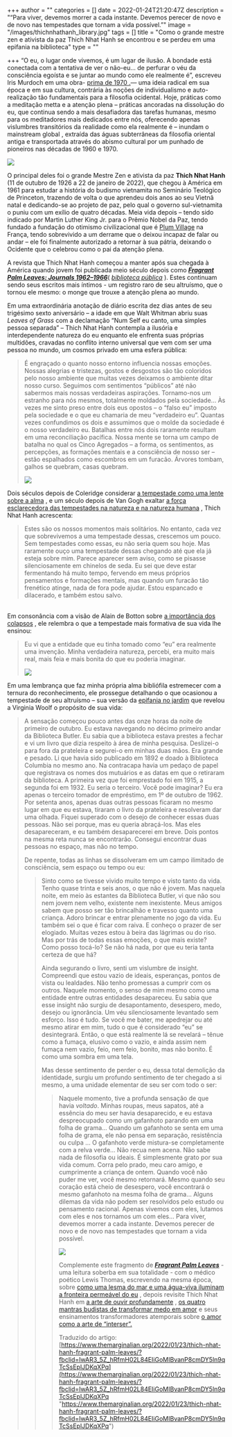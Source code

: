 +++
author = ""
categories = []
date = 2022-01-24T21:20:47Z
description = "“Para viver, devemos morrer a cada instante. Devemos perecer de novo e de novo nas tempestades que tornam a vida possível.”"
image = "/images/thichnhathanh_library.jpg"
tags = []
title = "Como o grande mestre zen e ativista da paz Thich Nhat Hanh se encontrou e se perdeu em uma epifania na biblioteca"
type = ""

+++
“O eu, o lugar onde vivemos, é um lugar de ilusão. A bondade está conectada com a tentativa de ver o não-eu… de perfurar o véu da consciência egoísta e se juntar ao mundo como ele realmente é”, escreveu Iris Murdoch em uma obra- [prima de 1970 .](https://www.themarginalian.org/2019/10/21/iris-murdoch-unselfing/)— uma ideia radical em sua época e em sua cultura, contrária às noções de individualismo e auto-realização tão fundamentais para a filosofia ocidental. Hoje, práticas como a meditação metta e a atenção plena – práticas ancoradas na dissolução do eu, que continua sendo a mais desafiadora das tarefas humanas, mesmo para os meditadores mais dedicados entre nós, oferecendo apenas vislumbres transitórios da realidade como ela realmente é – inundam o mainstream global , extraída das águas subterrâneas da filosofia oriental antiga e transportada através do abismo cultural por um punhado de pioneiros nas décadas de 1960 e 1970.  
  
![](/images/thichnhathanh_plumvillage.jpg)

O principal deles foi o grande Mestre Zen e ativista da paz **Thich Nhat Hanh** (11 de outubro de 1926 a 22 de janeiro de 2022), que chegou à América em 1961 para estudar a história do budismo vietnamita no Seminário Teológico de Princeton, trazendo de volta o que aprendeu dois anos ao seu Vietnã natal e dedicando-se ao projeto de paz, pelo qual o governo sul-vietnamita o puniu com um exílio de quatro décadas. Meia vida depois – tendo sido indicado por Martin Luther King Jr. para o Prêmio Nobel da Paz, tendo fundado a fundação do otimismo civilizacional que é [Plum Village](https://plumvillage.org/about/thich-nhat-hanh/biography) na França, tendo sobrevivido a um derrame que o deixou incapaz de falar ou andar – ele foi finalmente autorizado a retornar à sua pátria, deixando o Ocidente que o celebrou como o pai da atenção plena.  
  
A revista que Thich Nhat Hanh começou a manter após sua chegada à América quando jovem foi publicada meio século depois como [**_Fragrant Palm Leaves: Journals 1962–1966_**](http://www.amazon.com/exec/obidos/ASIN/1946764728/braipick-20)( [_biblioteca pública_](https://www.worldcat.org/title/freediving-renegade-science-and-what-the-ocean-tells-us-about-ourselves/oclc/894759064&referer=brief_results) ). Estes continuam sendo seus escritos mais íntimos - um registro raro de seu altruísmo, que o tornou ele mesmo: o monge que trouxe a atenção plena ao mundo.

Em uma extraordinária anotação de diário escrita dez dias antes de seu trigésimo sexto aniversário – a idade em que Walt Whitman abriu suas _Leaves of Grass_ com a declamação “Num Self eu canto, uma simples pessoa separada” – Thich Nhat Hanh contempla a ilusória e interdependente natureza do eu enquanto ele enfrenta suas próprias multidões, cravadas no conflito interno universal que vem com ser uma pessoa no mundo, um cosmos privado em uma esfera pública:

> É engraçado o quanto nosso entorno influencia nossas emoções. Nossas alegrias e tristezas, gostos e desgostos são tão coloridos pelo nosso ambiente que muitas vezes deixamos o ambiente ditar nosso curso. Seguimos com sentimentos “públicos” até não sabermos mais nossas verdadeiras aspirações. Tornamo-nos um estranho para nós mesmos, totalmente moldados pela sociedade... Às vezes me sinto preso entre dois eus opostos – o “falso eu” imposto pela sociedade e o que eu chamaria de meu “verdadeiro eu”. Quantas vezes confundimos os dois e assumimos que o molde da sociedade é o nosso verdadeiro eu. Batalhas entre nós dois raramente resultam em uma reconciliação pacífica. Nossa mente se torna um campo de batalha no qual os Cinco Agregados – a forma, os sentimentos, as percepções, as formações mentais e a consciência de nosso ser – estão espalhados como escombros em um furacão. Árvores tombam, galhos se quebram, casas quebram.  
>   
> ![](/images/hollandhouse_blitz_library.jpg)

Dois séculos depois de Coleridge considerar [a tempestade como uma lente sobre a alma](https://www.themarginalian.org/2020/07/08/coleridge-storm-letter/) , e um século depois de Van Gogh exaltar [a força esclarecedora das tempestades na natureza e na natureza humana](https://www.themarginalian.org/2018/08/22/van-gogh-sorrow/) , Thich Nhat Hanh acrescenta:

> Estes são os nossos momentos mais solitários. No entanto, cada vez que sobrevivemos a uma tempestade dessas, crescemos um pouco. Sem tempestades como essas, eu não seria quem sou hoje. Mas raramente ouço uma tempestade dessas chegando até que ela já esteja sobre mim. Parece aparecer sem aviso, como se pisasse silenciosamente em chinelos de seda. Eu sei que deve estar fermentando há muito tempo, fervendo em meus próprios pensamentos e formações mentais, mas quando um furacão tão frenético atinge, nada de fora pode ajudar. Estou espancado e dilacerado, e também estou salvo.

[  
](https://www.themarginalian.org/2016/05/17/the-storm-akiko-miyakoshi/)Em consonância com a visão de Alain de Botton sobre [a importância dos colapsos](https://www.themarginalian.org/2021/10/13/alain-de-botton-normalcy-breakdown) , ele relembra o que a tempestade mais formativa de sua vida lhe ensinou:

> Eu vi que a entidade que eu tinha tomado como “eu” era realmente uma invenção. Minha verdadeira natureza, percebi, era muito mais real, mais feia e mais bonita do que eu poderia imaginar.  
>   
> ![](/images/thestorm6.jpg)

Em uma lembrança que faz minha própria alma bibliófila estremecer com a ternura do reconhecimento, ele prossegue detalhando o que ocasionou a tempestade de seu altruísmo – sua versão da [epifania no jardim](https://www.themarginalian.org/2015/09/09/virginia-woolf-cotton-wool-moments-of-being/) que revelou a Virginia Woolf o propósito de sua vida:

> A sensação começou pouco antes das onze horas da noite de primeiro de outubro. Eu estava navegando no décimo primeiro andar da Biblioteca Butler. Eu sabia que a biblioteca estava prestes a fechar e vi um livro que dizia respeito à área de minha pesquisa. Deslizei-o para fora da prateleira e segurei-o em minhas duas mãos. Era grande e pesado. Li que havia sido publicado em 1892 e doado à Biblioteca Columbia no mesmo ano. Na contracapa havia um pedaço de papel que registrava os nomes dos mutuários e as datas em que o retiraram da biblioteca. A primeira vez que foi emprestado foi em 1915, a segunda foi em 1932. Eu seria o terceiro. Você pode imaginar? Eu era apenas o terceiro tomador de empréstimo, em 1º de outubro de 1962. Por setenta anos, apenas duas outras pessoas ficaram no mesmo lugar em que eu estava, tiraram o livro da prateleira e resolveram dar uma olhada. Fiquei superado com o desejo de conhecer essas duas pessoas. Não sei porque, mas eu queria abraçá-los. Mas eles desapareceram, e eu também desaparecerei em breve. Dois pontos na mesma reta nunca se encontrarão. Consegui encontrar duas pessoas no espaço, mas não no tempo.  
>   
> De repente, todas as linhas se dissolveram em um campo ilimitado de consciência, sem espaço ou tempo ou eu:
>
> > Sinto como se tivesse vivido muito tempo e visto tanto da vida. Tenho quase trinta e seis anos, o que não é jovem. Mas naquela noite, em meio às estantes da Biblioteca Butler, vi que não sou nem jovem nem velho, existente nem inexistente. Meus amigos sabem que posso ser tão brincalhão e travesso quanto uma criança. Adoro brincar e entrar plenamente no jogo da vida. Eu também sei o que é ficar com raiva. E conheço o prazer de ser elogiado. Muitas vezes estou à beira das lágrimas ou do riso. Mas por trás de todas essas emoções, o que mais existe? Como posso tocá-lo? Se não há nada, por que eu teria tanta certeza de que há?
> >
> > Ainda segurando o livro, senti um vislumbre de insight. Compreendi que estou vazio de ideais, esperanças, pontos de vista ou lealdades. Não tenho promessas a cumprir com os outros. Naquele momento, o senso de mim mesmo como uma entidade entre outras entidades desapareceu. Eu sabia que esse insight não surgiu de desapontamento, desespero, medo, desejo ou ignorância. Um véu silenciosamente levantado sem esforço. Isso é tudo. Se você me bater, me apedrejar ou até mesmo atirar em mim, tudo o que é considerado “eu” se desintegrará. Então, o que está realmente lá se revelará – tênue como a fumaça, elusivo como o vazio, e ainda assim nem fumaça nem vazio, feio, nem feio, bonito, mas não bonito. É como uma sombra em uma tela.
> >
> >   
> > Mas desse sentimento de perder o eu, dessa total demolição da identidade, surgiu um profundo sentimento de ter chegado a si mesmo, a uma unidade elementar de seu ser com todo o ser:
> >
> > > Naquele momento, tive a profunda sensação de que havia _voltado_. Minhas roupas, meus sapatos, até a essência do meu ser havia desaparecido, e eu estava despreocupado como um gafanhoto parando em uma folha de grama... Quando um gafanhoto se senta em uma folha de grama, ele não pensa em separação, resistência ou culpa … O gafanhoto verde mistura-se completamente com a relva verde… Não recua nem acena. Não sabe nada de filosofia ou ideais. É simplesmente grato por sua vida comum. Corra pelo prado, meu caro amigo, e cumprimente a criança de ontem. Quando você não puder me ver, você mesmo retornará. Mesmo quando seu coração está cheio de desespero, você encontrará o mesmo gafanhoto na mesma folha de grama... Alguns dilemas da vida não podem ser resolvidos pelo estudo ou pensamento racional. Apenas vivemos com eles, lutamos com eles e nos tornamos um com eles... Para viver, devemos morrer a cada instante. Devemos perecer de novo e de novo nas tempestades que tornam a vida possível.  
> > >   
> > > ![](/images/thichnhathanh_sunflower_1980s.jpg)  
> > >   
> > > Complemente este fragmento de [**_Fragrant Palm Leaves_**](http://www.amazon.com/exec/obidos/ASIN/1946764728/braipick-20) - uma leitura soberba em sua totalidade - com o médico poético Lewis Thomas, escrevendo na mesma época, sobre [como uma lesma do mar e uma água-viva iluminam a fronteira permeável do eu](https://www.themarginalian.org/2018/10/25/lewis-thomas-the-medusa-and-the-snail-self/) , depois revisite Thich Nhat Hanh em [a arte de ouvir profundamente](https://www.themarginalian.org/2021/10/10/thich-nhat-hanh-listening-love/) , [os quatro mantras budistas de transformar medo em amor](https://www.themarginalian.org/2020/12/01/thich-nhat-hanh-fear-love/) e seus ensinamentos transformadores atemporais sobre [o amor como a arte de “interser”.](https://www.themarginalian.org/2015/03/31/how-to-love-thich-nhat-hanh/)  
> > >   
> > >   
> > > Traduzido do artigo: [https://www.themarginalian.org/2022/01/23/thich-nhat-hanh-fragrant-palm-leaves/?fbclid=IwAR3_5Z_hRfmH02L84EIiGoMIBvanP8cmDY5ln9qTcSsEplJDKqXPq](https://www.themarginalian.org/2022/01/23/thich-nhat-hanh-fragrant-palm-leaves/?fbclid=IwAR3_5Z_hRfmH02L84EIiGoMIBvanP8cmDY5ln9qTcSsEplJDKqXPq "https://www.themarginalian.org/2022/01/23/thich-nhat-hanh-fragrant-palm-leaves/?fbclid=IwAR3_5Z_hRfmH02L84EIiGoMIBvanP8cmDY5ln9qTcSsEplJDKqXPq")